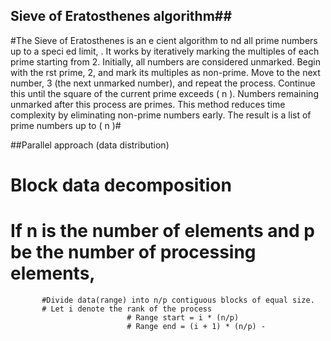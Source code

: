 ## Sieve of Eratosthenes algorithm##
#The Sieve of Eratosthenes is an e cient algorithm to nd all prime numbers up 
to a speci ed limit, . It works by iteratively marking the multiples of each prime 
starting from 2. Initially, all numbers are considered unmarked. Begin with the 
rst prime, 2, and mark its multiples as non-prime. Move to the next number, 3 
(the next unmarked number), and repeat the process. Continue this until the 
square of the current prime exceeds \( n \). Numbers remaining unmarked after 
this process are primes. This method reduces time complexity by eliminating 
non-prime numbers early. The result is a list of prime numbers up to \( n \)#


##Parallel approach (data distribution) 
# Block data decomposition 
# If n is the number of elements and p be the number of processing elements,
           #Divide data(range) into n/p contiguous blocks of equal size.
           # Let i denote the rank of the process
                              # Range start = i * (n/p) 
                              # Range end = (i + 1) * (n/p) -


